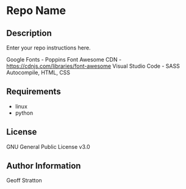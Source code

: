 Repo Name
=========

Description
---------------
Enter your repo instructions here.

Google Fonts - Poppins
Font Awesome CDN - https://cdnjs.com/libraries/font-awesome
Visual Studio Code - SASS Autocompile, HTML, CSS

Requirements
--------------
* linux
* python

License
-------
GNU General Public License v3.0

Author Information
------------------
Geoff Stratton
